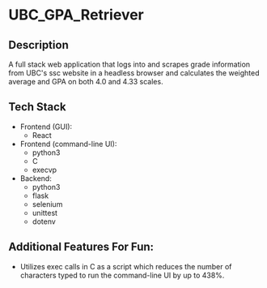 # UBC_GPA_Retriever  

## Description  
A full stack web application that logs into and scrapes grade information from UBC's ssc website in a headless browser and calculates the weighted average and GPA on both 4.0 and 4.33 scales.  

## Tech Stack  
- Frontend (GUI):
    - React
- Frontend (command-line UI):
    - python3
    - C
    - execvp
- Backend:
    - python3
    - flask
    - selenium
    - unittest
    - dotenv

## Additional Features For Fun:
- Utilizes exec calls in C as a script which reduces the number of characters typed to run the command-line UI by up to 438%.
